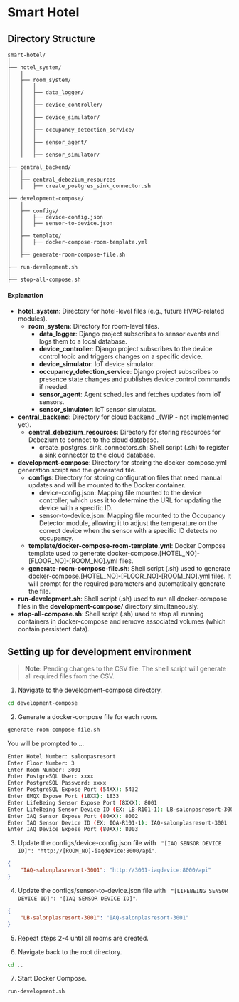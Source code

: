 # Smart Hotel

## Directory Structure

```
smart-hotel/
│
├── hotel_system/
│   │
│   ├── room_system/
│   │   │
│   │   ├── data_logger/ 
│   │   │
│   │   ├── device_controller/
│   │   │
│   │   ├── device_simulator/
│   │   │
│   │   ├── occupancy_detection_service/
│   │   │
│   │   ├── sensor_agent/
│   │   │
│   │   ├── sensor_simulator/
│
├── central_backend/
│   │
│   ├── central_debezium_resources
│   │   ├── create_postgres_sink_connector.sh
│
├── development-compose/
│   │
│   ├── configs/
│   │   ├── device-config.json
│   │   ├── sensor-to-device.json
│   │
│   ├── template/
│   │   ├── docker-compose-room-template.yml
│   │
│   ├── generate-room-compose-file.sh
│
├── run-development.sh
│
├── stop-all-compose.sh
```

#### Explanation
- __hotel_system__: Directory for hotel-level files (e.g., future HVAC-related modules).
    - __room_system__: Directory for room-level files.
        - __data_logger__: Django project subscribes to sensor events and logs them to a local database.
        - __device_controller__: Django project subscribes to the device control topic and triggers changes on a specific device.
        - __device_simulator__: IoT device simulator.
        - __occupancy_detection_service__: Django project subscribes to presence state changes and publishes device control commands if needed.
        - __sensor_agent__: Agent schedules and fetches updates from IoT sensors.
        - __sensor_simulator__: IoT sensor simulator.
- __central_backend__: Directory for cloud backend _(WIP - not implemented yet).
    - __central_debezium_resources__: Directory for storing resources for Debezium to connect to the cloud database.
        - create_postgres_sink_connectors.sh: Shell script (.sh) to register a sink connector to the cloud database.
- __development-compose__: Directory for storing the docker-compose.yml generation script and the generated file.
    - __configs__: Directory for storing configuration files that need manual updates and will be mounted to the Docker container.
        - device-config.json: Mapping file mounted to the device controller, which uses it to determine the URL for updating the device with a specific ID.
        - sensor-to-device.json: Mapping file mounted to the Occupancy Detector module, allowing it to adjust the temperature on the correct device when the sensor with a specific ID detects no occupancy.
    - __template/docker-compose-room-template.yml__: Docker Compose template used to generate docker-compose.[HOTEL_NO]-[FLOOR_NO]-[ROOM_NO].yml files.
    - __generate-room-compose-file.sh__: Shell script (.sh) used to generate docker-compose.[HOTEL_NO]-[FLOOR_NO]-[ROOM_NO].yml files. It will prompt for the required parameters and automatically generate the file.
- __run-development.sh__: Shell script (.sh) used to run all docker-compose files in the __development-compose/__ directory simultaneously.
- __stop-all-compose.sh__: Shell script (.sh) used to stop all running containers in docker-compose and remove associated volumes (which contain persistent data).

## Setting up for development environment

> **Note:** Pending changes to the CSV file. The shell script will generate all required files from the CSV.


1. Navigate to the development-compose directory.

```bash
cd development-compose
```

2. Generate a docker-compose file for each room.

```bash
generate-room-compose-file.sh
```

You will be prompted to ...
```bash
Enter Hotel Number: salonpasresort                   
Enter Floor Number: 3                   
Enter Room Number: 3001                    
Enter PostgreSQL User: xxxx                  
Enter PostgreSQL Password: xxxx             
Enter PostgreSQL Expose Port (54XX): 5432
Enter EMQX Expose Port (18XX): 1833
Enter LifeBeing Sensor Expose Port (8XXX): 8001
Enter LifeBeing Sensor Device ID (EX: LB-R101-1): LB-salonpasresort-3001
Enter IAQ Sensor Expose Port (80XX): 8002
Enter IAQ Sensor Device ID (EX: IQA-R101-1): IAQ-salonplasresort-3001
Enter IAQ Device Expose Port (80XX): 8003
```

3. Update the configs/device-config.json file with ` "[IAQ SENSOR DEVICE ID]": "http://[ROOM_NO]-iaqdevice:8000/api"`.
```json
{
    "IAQ-salonplasresort-3001": "http://3001-iaqdevice:8000/api"
}
```

4. Update the configs/sensor-to-device.json file with ` "[LIFEBEING SENSOR DEVICE ID]": "[IAQ SENSOR DEVICE ID]"`.
```json
{
    "LB-salonplasresort-3001": "IAQ-salonplasresort-3001"
}
```

5. Repeat steps 2-4 until all rooms are created.

6. Navigate back to the root directory.
```bash
cd ..
```

7. Start Docker Compose.
```bash
run-development.sh
```
